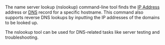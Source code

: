 The name server lookup (nslookup) command-line tool finds the [IP Address]() address or [DNS]() record for a specific hostname. This command also supports reverse DNS lookups by inputting the IP addresses of the domains to be looked up.

The nslookup tool can be used for DNS-related tasks like server testing and troubleshooting. 